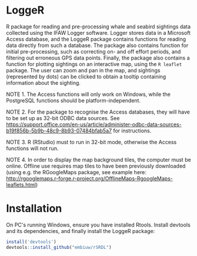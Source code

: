# LoggeR
R package for reading and pre-processing whale and seabird sightings data collected using the IFAW Logger software.
Logger stores data in a Microsoft Access database, and the LoggeR package contains functions for reading data directly from such a database.
The package also contains function for initial pre-processing, such as correcting on- and off effort periods, and filtering out erroneous GPS data points.
Finally, the package also contains a function for plotting sightings on an interactive map, using the `R leaflet` package. 
The user can zoom and pan in the map, and sightings (represented by dots) can be clicked to obtain a tooltip containing information about the sighting.

NOTE 1. The Access functions will only work on Windows, while the PostgreSQL functions should be platform-independent.

NOTE 2. For the package to recognise the Access databases, they will have to be set up as 32-bit ODBC data sources. See https://support.office.com/en-us/article/administer-odbc-data-sources-b19f856b-5b9b-48c9-8b93-07484bfab5a7 for instructions.

NOTE 3. R (RStudio) must to run in 32-bit mode, otherwise the Access functions will not run.

NOTE 4. In order to display the map background tiles, the computer must be online. Offline use requires map tiles to have been previously downloaded (using e.g. the RGoogleMaps package, see example here: http://rgooglemaps.r-forge.r-project.org/OfflineMaps-RgoogleMaps-leaflets.html)


# Installation
On PC's running Windows, ensure you have installed Rtools. Install devtools and its dependencies, and finally install the LoggeR package:

```R
install('devtools')
devtools::install_github("embiuw/rSRDL")
```
